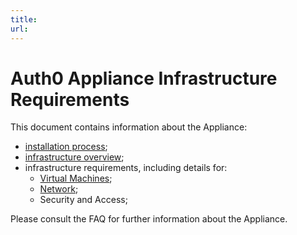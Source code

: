 ```yaml
---
title:
url:
---
```


# Auth0 Appliance Infrastructure Requirements

This document contains information about the Appliance:

* [installation process](/appliance/infrastructure/overview);
* [infrastructure overview](/appliance/infrastructure/infrastructure-overview);
* infrastructure requirements, including details for:
    * [Virtual Machines](/appliance/infrastructure/virtual-machines);
    * [Network](/appliance/infrastructure/network);
    * Security and Access;

Please consult the FAQ for further information about the Appliance.
